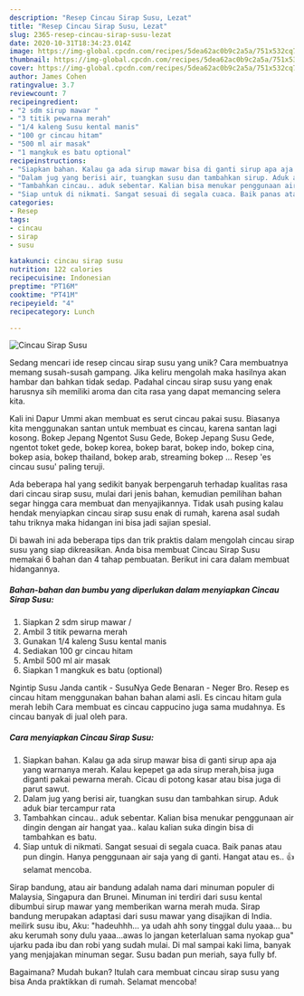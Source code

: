 ```yaml
---
description: "Resep Cincau Sirap Susu, Lezat"
title: "Resep Cincau Sirap Susu, Lezat"
slug: 2365-resep-cincau-sirap-susu-lezat
date: 2020-10-31T18:34:23.014Z
image: https://img-global.cpcdn.com/recipes/5dea62ac0b9c2a5a/751x532cq70/cincau-sirap-susu-foto-resep-utama.jpg
thumbnail: https://img-global.cpcdn.com/recipes/5dea62ac0b9c2a5a/751x532cq70/cincau-sirap-susu-foto-resep-utama.jpg
cover: https://img-global.cpcdn.com/recipes/5dea62ac0b9c2a5a/751x532cq70/cincau-sirap-susu-foto-resep-utama.jpg
author: James Cohen
ratingvalue: 3.7
reviewcount: 7
recipeingredient:
- "2 sdm sirup mawar "
- "3 titik pewarna merah"
- "1/4 kaleng Susu kental manis"
- "100 gr cincau hitam"
- "500 ml air masak"
- "1 mangkuk es batu optional"
recipeinstructions:
- "Siapkan bahan. Kalau ga ada sirup mawar bisa di ganti sirup apa aja yang warnanya merah. Kalau kepepet ga ada sirup merah,bisa juga diganti pakai pewarna merah. Cicau di potong kasar atau bisa juga di parut sawut."
- "Dalam jug yang berisi air, tuangkan susu dan tambahkan sirup. Aduk aduk biar tercampur rata"
- "Tambahkan cincau.. aduk sebentar. Kalian bisa menukar penggunaan air dingin dengan air hangat yaa.. kalau kalian suka dingin bisa di tambahkan es batu."
- "Siap untuk di nikmati. Sangat sesuai di segala cuaca. Baik panas atau pun dingin. Hanya penggunaan air saja yang di ganti. Hangat atau es.. 👍selamat mencoba."
categories:
- Resep
tags:
- cincau
- sirap
- susu

katakunci: cincau sirap susu 
nutrition: 122 calories
recipecuisine: Indonesian
preptime: "PT16M"
cooktime: "PT41M"
recipeyield: "4"
recipecategory: Lunch

---
```



![Cincau Sirap Susu](https://img-global.cpcdn.com/recipes/5dea62ac0b9c2a5a/751x532cq70/cincau-sirap-susu-foto-resep-utama.jpg)

Sedang mencari ide resep cincau sirap susu yang unik? Cara membuatnya memang susah-susah gampang. Jika keliru mengolah maka hasilnya akan hambar dan bahkan tidak sedap. Padahal cincau sirap susu yang enak harusnya sih memiliki aroma dan cita rasa yang dapat memancing selera kita.

Kali ini Dapur Ummi akan membuat es serut cincau pakai susu. Biasanya kita menggunakan santan untuk membuat es cincau, karena santan lagi kosong. Bokep Jepang Ngentot Susu Gede, Bokep Jepang Susu Gede, ngentot toket gede, bokep korea, bokep barat, bokep indo, bokep cina, bokep asia, bokep thailand, bokep arab, streaming bokep … Resep &#39;es cincau susu&#39; paling teruji.

Ada beberapa hal yang sedikit banyak berpengaruh terhadap kualitas rasa dari cincau sirap susu, mulai dari jenis bahan, kemudian pemilihan bahan segar hingga cara membuat dan menyajikannya. Tidak usah pusing kalau hendak menyiapkan cincau sirap susu enak di rumah, karena asal sudah tahu triknya maka hidangan ini bisa jadi sajian spesial.


Di bawah ini ada beberapa tips dan trik praktis dalam mengolah cincau sirap susu yang siap dikreasikan. Anda bisa membuat Cincau Sirap Susu memakai 6 bahan dan 4 tahap pembuatan. Berikut ini cara dalam membuat hidangannya.

<!--inarticleads1-->

##### Bahan-bahan dan bumbu yang diperlukan dalam menyiapkan Cincau Sirap Susu:

1. Siapkan 2 sdm sirup mawar /
1. Ambil 3 titik pewarna merah
1. Gunakan 1/4 kaleng Susu kental manis
1. Sediakan 100 gr cincau hitam
1. Ambil 500 ml air masak
1. Siapkan 1 mangkuk es batu (optional)


Ngintip Susu Janda cantik - SusuNya Gede Benaran - Neger Bro. Resep es cincau hitam menggunakan bahan bahan alami asli. Es cincau hitam gula merah lebih Cara membuat es cincau cappucino juga sama mudahnya. Es cincau banyak di jual oleh para. 

<!--inarticleads2-->

##### Cara menyiapkan Cincau Sirap Susu:

1. Siapkan bahan. Kalau ga ada sirup mawar bisa di ganti sirup apa aja yang warnanya merah. Kalau kepepet ga ada sirup merah,bisa juga diganti pakai pewarna merah. Cicau di potong kasar atau bisa juga di parut sawut.
1. Dalam jug yang berisi air, tuangkan susu dan tambahkan sirup. Aduk aduk biar tercampur rata
1. Tambahkan cincau.. aduk sebentar. Kalian bisa menukar penggunaan air dingin dengan air hangat yaa.. kalau kalian suka dingin bisa di tambahkan es batu.
1. Siap untuk di nikmati. Sangat sesuai di segala cuaca. Baik panas atau pun dingin. Hanya penggunaan air saja yang di ganti. Hangat atau es.. 👍selamat mencoba.


Sirap bandung, atau air bandung adalah nama dari minuman populer di Malaysia, Singapura dan Brunei. Minuman ini terdiri dari susu kental dibumbui sirup mawar yang memberikan warna merah muda. Sirap bandung merupakan adaptasi dari susu mawar yang disajikan di India. meilirk susu ibu, Aku: &#34;hadeuhhh… ya udah ahh sony tinggal dulu yaaa… bu aku kerumah sony dulu yaaa…awas lo jangan keterlaluan sama nyokap gua&#34; ujarku pada ibu dan robi yang sudah mulai. Di mal sampai kaki lima, banyak yang menjajakan minuman segar. Susu badan pun meriah, saya fully bf. 

Bagaimana? Mudah bukan? Itulah cara membuat cincau sirap susu yang bisa Anda praktikkan di rumah. Selamat mencoba!

